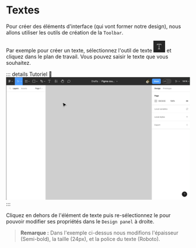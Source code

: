 # Textes

Pour créer des éléments d'interface (qui vont former notre design), nous allons utiliser les outils de création de la `Toolbar`.

Par exemple pour créer un texte, sélectionnez l'outil de texte <img height="32px" alt="create texte" src="../../../assets/img/figma/theory/ui-elements/texts/text-tool-icon.png"> et cliquez dans le plan de travail. Vous pouvez saisir le texte que vous souhaitez.

::: details Tutoriel 🎥
![create texte](../../../assets/img/figma/theory/ui-elements/texts/create_text.gif)
:::

Cliquez en dehors de l'élément de texte puis re-sélectionnez le pour pouvoir modifier ses propriétés dans le `Design panel` à droite.

> **Remarque :** Dans l'exemple ci-dessus nous modifions l'épaisseur (Semi-bold), la taille (24px), et la police du texte (Roboto).
